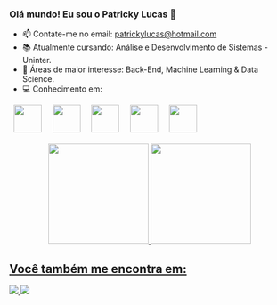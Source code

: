 ### Olá mundo! Eu sou o Patricky Lucas 👋

- 📫 Contate-me no email: patrickylucas@hotmail.com 
- 📚 Atualmente cursando: Análise e Desenvolvimento de Sistemas - Uninter.
- 👀 Áreas de maior interesse: Back-End, Machine Learning & Data Science.
- 💻 Conhecimento em:
<div display="inline">
  &nbsp;&nbsp;<img width="50" height="50" src="https://cdn.jsdelivr.net/gh/devicons/devicon/icons/python/python-original-wordmark.svg" />&nbsp;&nbsp;
  &nbsp;&nbsp;<img width="50" height="50" src="https://cdn.jsdelivr.net/gh/devicons/devicon/icons/java/java-original-wordmark.svg" />&nbsp;&nbsp;
  &nbsp;&nbsp;<img width="50" height="50" src="https://cdn.jsdelivr.net/gh/devicons/devicon/icons/html5/html5-plain-wordmark.svg" />&nbsp;&nbsp;
  &nbsp;&nbsp;<img width="50" height="50" src="https://cdn.jsdelivr.net/gh/devicons/devicon/icons/css3/css3-plain-wordmark.svg" />&nbsp;&nbsp;
  &nbsp;&nbsp;<img width="50" height="50" src="https://cdn.jsdelivr.net/gh/devicons/devicon/icons/javascript/javascript-original.svg" />&nbsp;&nbsp;
</div>
<br>
<div align="center">
  <a href="https://github.com/PatrickyLucas">
  <img height="180em" src="https://github-readme-stats.vercel.app/api?username=PatrickyLucas&show_icons=true&theme=transparent&include_all_commits=true&count_private=true"/>
  <img height="180em" src="https://github-readme-stats.vercel.app/api/top-langs/?username=PatrickyLucas&layout=compact&langs_count=7&theme=transparent"/>
</div>

## Você também me encontra em:
<a href="#">
  <img src="https://img.shields.io/badge/linkedin-%230077B5.svg?style=for-the-badge&logo=linkedin&logoColor=white">
</a>
<!--
<a href="#">
  <img src="https://img.shields.io/badge/vercel-%23000000.svg?style=for-the-badge&logo=vercel&logoColor=white">
</a>
-->
<a href="https://www.instagram.com/patrickylucas/">
  <img src="https://img.shields.io/badge/Instagram-%23E4405F.svg?style=for-the-badge&logo=Instagram&logoColor=white">
</a>

